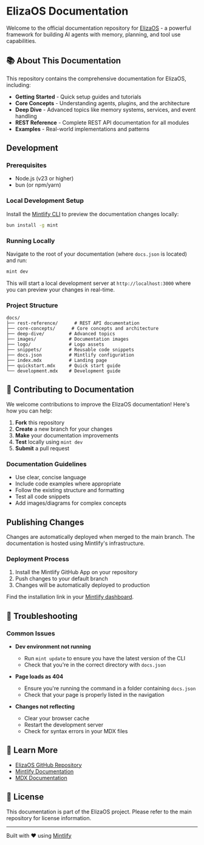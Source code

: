 # ElizaOS Documentation

Welcome to the official documentation repository for [ElizaOS](https://github.com/elizaos/elizaos) - a powerful framework for building AI agents with memory, planning, and tool use capabilities.

## 📚 About This Documentation

This repository contains the comprehensive documentation for ElizaOS, including:

- **Getting Started** - Quick setup guides and tutorials
- **Core Concepts** - Understanding agents, plugins, and the architecture
- **Deep Dive** - Advanced topics like memory systems, services, and event handling
- **REST Reference** - Complete REST API documentation for all modules
- **Examples** - Real-world implementations and patterns

## Development

### Prerequisites

- Node.js (v23 or higher)
- bun (or npm/yarn)

### Local Development Setup

Install the [Mintlify CLI](https://www.npmjs.com/package/mint) to preview the documentation changes locally:

```bash
bun install -g mint
```

### Running Locally

Navigate to the root of your documentation (where `docs.json` is located) and run:

```bash
mint dev
```

This will start a local development server at `http://localhost:3000` where you can preview your changes in real-time.

### Project Structure

```
docs/
├── rest-reference/      # REST API documentation
├── core-concepts/      # Core concepts and architecture
├── deep-dive/         # Advanced topics
├── images/            # Documentation images
├── logo/              # Logo assets
├── snippets/          # Reusable code snippets
├── docs.json          # Mintlify configuration
├── index.mdx          # Landing page
├── quickstart.mdx     # Quick start guide
└── development.mdx    # Development guide
```

## 📝 Contributing to Documentation

We welcome contributions to improve the ElizaOS documentation! Here's how you can help:

1. **Fork** this repository
2. **Create** a new branch for your changes
3. **Make** your documentation improvements
4. **Test** locally using `mint dev`
5. **Submit** a pull request

### Documentation Guidelines

- Use clear, concise language
- Include code examples where appropriate
- Follow the existing structure and formatting
- Test all code snippets
- Add images/diagrams for complex concepts

## Publishing Changes

Changes are automatically deployed when merged to the main branch. The documentation is hosted using Mintlify's infrastructure.

### Deployment Process

1. Install the Mintlify GitHub App on your repository
2. Push changes to your default branch
3. Changes will be automatically deployed to production

Find the installation link in your [Mintlify dashboard](https://dashboard.mintlify.com).

## 🔧 Troubleshooting

### Common Issues

- **Dev environment not running**
  - Run `mint update` to ensure you have the latest version of the CLI
  - Check that you're in the correct directory with `docs.json`

- **Page loads as 404**
  - Ensure you're running the command in a folder containing `docs.json`
  - Check that your page is properly listed in the navigation

- **Changes not reflecting**
  - Clear your browser cache
  - Restart the development server
  - Check for syntax errors in your MDX files

## 📖 Learn More

- [ElizaOS GitHub Repository](https://github.com/elizaos/elizaos)
- [Mintlify Documentation](https://mintlify.com/docs)
- [MDX Documentation](https://mdxjs.com/)

## 📄 License

This documentation is part of the ElizaOS project. Please refer to the main repository for license information.

---

Built with ❤️ using [Mintlify](https://mintlify.com)
